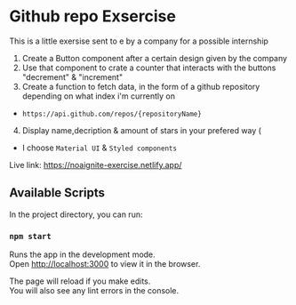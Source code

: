 # Github repo Exsercise

This is a little exersise sent to e by a company for a possible internship

1. Create a Button component after a certain design given by the company
2. Use that component to crate a counter that interacts with the buttons "decrement" & "increment"
3. Create a function to fetch data, in the form of a github repository depending on what index i'm currently on

- `https://api.github.com/repos/{repositoryName}`

4. Display name,decription & amount of stars in your prefered way (

- I choose `Material UI` & `Styled components`

Live link: https://noaignite-exercise.netlify.app/

## Available Scripts

In the project directory, you can run:

### `npm start`

Runs the app in the development mode.\
Open [http://localhost:3000](http://localhost:3000) to view it in the browser.

The page will reload if you make edits.\
You will also see any lint errors in the console.
